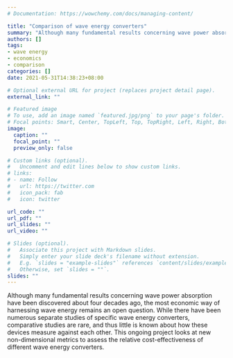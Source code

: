 ```yaml
---
# Documentation: https://wowchemy.com/docs/managing-content/

title: "Comparison of wave energy converters"
summary: "Although many fundamental results concerning wave power absorption have been discovered about four decades ago, the most economic way of harnessing wave energy remains an open question. While there have been numerous separate studies of specific wave energy converters, comparative studies are rare, and thus little is known about how these devices measure against each other. This ongoing project looks at new non-dimensional metrics to assess the relative cost-effectiveness of different wave energy converters."
authors: []
tags: 
- wave energy
- economics
- comparison
categories: []
date: 2021-05-31T14:38:23+08:00

# Optional external URL for project (replaces project detail page).
external_link: ""

# Featured image
# To use, add an image named `featured.jpg/png` to your page's folder.
# Focal points: Smart, Center, TopLeft, Top, TopRight, Left, Right, BottomLeft, Bottom, BottomRight.
image:
  caption: ""
  focal_point: ""
  preview_only: false

# Custom links (optional).
#   Uncomment and edit lines below to show custom links.
# links:
# - name: Follow
#   url: https://twitter.com
#   icon_pack: fab
#   icon: twitter

url_code: ""
url_pdf: ""
url_slides: ""
url_video: ""

# Slides (optional).
#   Associate this project with Markdown slides.
#   Simply enter your slide deck's filename without extension.
#   E.g. `slides = "example-slides"` references `content/slides/example-slides.md`.
#   Otherwise, set `slides = ""`.
slides: ""
---
```


Although many fundamental results concerning wave power absorption have been discovered about four decades ago, the most economic way of harnessing wave energy remains an open question. While there have been numerous separate studies of specific wave energy converters, comparative studies are rare, and thus little is known about how these devices measure against each other. This ongoing project looks at new non-dimensional metrics to assess the relative cost-effectiveness of different wave energy converters. 
